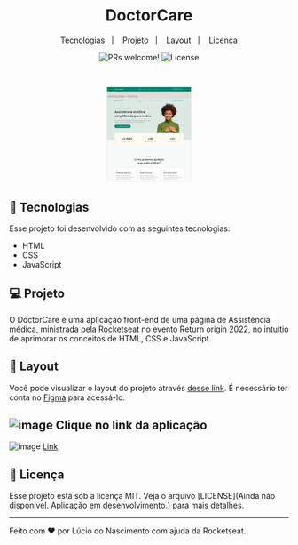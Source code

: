 <h1 align="center">
  DoctorCare
</h1>

<p align="center">
  <a href="#-tecnologias">Tecnologias</a>&nbsp;&nbsp;&nbsp;|&nbsp;&nbsp;&nbsp;
  <a href="#-projeto">Projeto</a>&nbsp;&nbsp;&nbsp;|&nbsp;&nbsp;&nbsp;
  <a href="#-layout">Layout</a>&nbsp;&nbsp;&nbsp;|&nbsp;&nbsp;&nbsp;
  <a href="#memo-licença">Licença</a>
</p>

<p align="center">
 <img src="https://img.shields.io/static/v1?label=PRs&message=welcome&color=49AA26&labelColor=000000" alt="PRs welcome!" />

  <img alt="License" src="https://img.shields.io/static/v1?label=license&message=MIT&color=49AA26&labelColor=000000">
</p>

<br>

<p align="center">
  <img alt="DoctorCare" src="https://github.com/lucio-iot-dev/Front-end-DoctorCare.HTML/blob/main/assets/img%20readme.jpeg" width="30%">
</p>

## 🚀 Tecnologias

Esse projeto foi desenvolvido com as seguintes tecnologias:

- HTML
- CSS
- JavaScript

## 💻 Projeto

O DoctorCare é uma aplicação front-end de uma página de Assistência médica, ministrada pela Rocketseat no evento Return origin 2022, no intuitio de aprimorar os conceitos de HTML, CSS e JavaScript.

## 🔖 Layout

Você pode visualizar o layout do projeto através [desse link](https://www.figma.com/community/file/1102912263666619803). É necessário ter conta no [Figma](https://figma.com) para acessá-lo.

## ![image](https://user-images.githubusercontent.com/73481550/150464430-b6a3ac38-ebcf-47dd-851a-69259207f143.png) Clique no link da aplicação 

![image](https://user-images.githubusercontent.com/73481550/150463245-2b890a97-16ff-4b8a-93aa-bc6861553375.png)    [Link](https://lucio-iot-dev.github.io/Front-end-DoctorCare.HTML/).


## :memo: Licença

Esse projeto está sob a licença MIT. Veja o arquivo [LICENSE](Ainda não disponível. Aplicação em desenvolvimento.) para mais detalhes.

---

Feito com ♥ por Lúcio do Nascimento com ajuda da Rocketseat.
